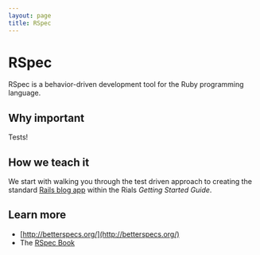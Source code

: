 ```yaml
---
layout: page
title: RSpec
---
```


RSpec
=====

RSpec is a behavior-driven development tool for the Ruby programming language.

Why important
---

Tests!

How we teach it
---

We start with walking you through the test driven approach to creating the standard [Rails blog app](http://guides.rubyonrails.org/getting_started.html) within the Rials *Getting Started Guide*.

Learn more
---

* [http://betterspecs.org/](http://betterspecs.org/)
* The [RSpec Book](http://www.amazon.com/The-RSpec-Book-Behaviour-Development/dp/1934356379)
